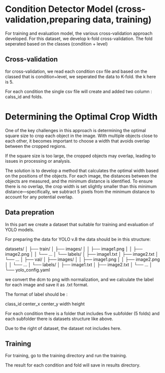# Condition Detector Model (cross-validation,preparing data, training)


For training and evaluation model, the various cross-validation approach developed. For this dataset, we 
develop k-fold cross-validation. The fold seperated based on the classes (condition + level)



## Cross-validation

for cross-validation, we read each condition csv file and based on the classed that is condition+level, we seperated the data to K-fold. the k here is 5.

For each condition the single csv file will create and added two column : calss_id and folds.




# Determining the Optimal Crop Width

One of the key challenges in this approach is determining the optimal square size to crop each object in the image. With multiple objects close to each other, it becomes important to choose a width that avoids overlap between the cropped regions.

If the square size is too large, the cropped objects may overlap, leading to issues in processing or analysis.

The solution is to develop a method that calculates the optimal width based on the positions of the objects. For each image, the distances between the objects are measured, and the minimum distance is identified. To ensure there is no overlap, the crop width is set slightly smaller than this minimum distance—specifically, we subtract 5 pixels from the minimum distance to account for any potential overlap.





## Data prepration

In this part we create a dataset that suitable for training and evaluation of YOLO models.



For preparing the data for YOLO v.8 the data should be in this structure:


datasets/
│
├── train/
│   ├── images/
│   │   ├── image1.png
│   │   ├── image2.png
│   │   └── ...
│   └── labels/
│       ├── image1.txt
│       ├── image2.txt
│       └── ...
│
├── val/
│   ├── images/
│   │   ├── image1.png
│   │   ├── image2.png
│   │   └── ...
│   └── labels/
│       ├── image1.txt
│       ├── image2.txt
│       └── ...
│
└── yolo_config.yaml

we convert the dcm to png with normalization, and we calculate the label for each image and save it as .txt format.

The format of label should be :

class_id center_x center_y width height



For each condition there is a folder that includes five subfolder (5 folds) and each subfolder there is datasets structure like above.


Due to the right of dataset, the dataset not includes here. 







## Training 


For training, go to the training directory and run the training.

The result for each condition and fold will save in results directory.




